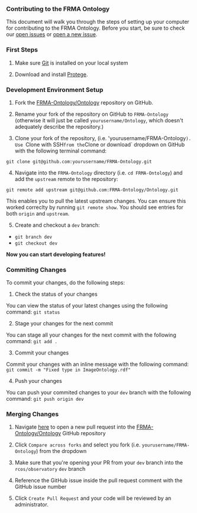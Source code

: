 ### Contributing to the FRMA Ontology

This document will walk you through the steps of setting up your computer for contributing to the FRMA Ontology. Before you start, be sure to check our [open issues](https://github.com/FRMA-Ontology/Ontology/issues) or [open a new issue](https://github.com/FRMA-Ontology/Ontology/issues/new).



### First Steps

1. Make sure [Git](https://git-scm.com/) is installed on your local system

2. Download and install [Protege](https://protege.stanford.edu/).



### Development Environment Setup

1. Fork the [FRMA-Ontology/Ontology](https://github.com/FRMA-Ontology/Ontology) repository on GitHub.

2. Rename your fork of the repository on GitHub to `FRMA-Ontology` (otherwise it will just be called `yourusername/Ontology`, which doesn't adequately describe the repository.)

3. Clone your fork of the repository, (i.e. 'yourusername/FRMA-Ontology`). Use `Clone with SSH` from the `Clone or download` dropdown on GitHub with the following terminal command:

`git clone git@github.com:yourusername/FRMA-Ontology.git`

4. Navigate into the `FRMA-Ontology` directory (i.e. `cd FRMA-Ontology`) and add the `upstream` remote to the repository:

`git remote add upstream git@github.com:FRMA-Ontology/Ontology.git`

This enables you to pull the latest upstream changes. You can ensure this worked correclty by running `git remote show`. You should see entries for both `origin` and `upstream`.

5. Create and checkout a `dev` branch:

- `git branch dev`
- `git checkout dev`

**Now you can start developing features!**



### Commiting Changes

To commit your changes, do the following steps:

1. Check the status of your changes

You can view the status of your latest changes using the following command:
`git status`

2. Stage your changes for the next commit

You can stage all your changes for the next commit with the following command:
`git add .`

3. Commit your changes

Commit your changes with an inline message with the following command:
`git commit -m "Fixed type in ImageOntology.rdf"`

4. Push your changes

You can push your commited changes to your `dev` branch with the following command:
`git push origin dev`



### Merging Changes

1. Navigate [here](https://github.com/FRMA-Ontology/Ontology/compare) to open a new pull request into the [FRMA-Ontology/Ontology](https://github.com/FRMA-Ontology/Ontology) GitHub repository

2. Click `Compare across forks` and select you fork (i.e. `yourusername/FRMA-Ontology`) from the dropdown

3. Make sure that you're opening your PR from your `dev` branch into the `rcos/observatory` `dev` branch

4. Reference the GitHub issue inside the pull request comment with the GitHub issue number

5. Click `Create Pull Request` and your code will be reviewed by an administrator.
